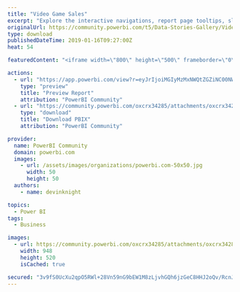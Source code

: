 ```yaml
---
title: "Video Game Sales"
excerpt: "Explore the interactive navigations, report page tooltips, slicer pop up, and other interactive features. This is part of a a Data Storytelling with"
originalUrl: https://community.powerbi.com/t5/Data-Stories-Gallery/Video-Game-Sales/m-p/602233
type: download
publishedDateTime: 2019-01-16T09:27:00Z
heat: 54

featuredContent: "<iframe width=\"800\" height=\"500\" frameborder=\"0\" src=\"https://app.powerbi.com/view?r=eyJrIjoiMGIyMzMxNWQtZGZiNC00NWU5LTkzY2YtMjdlYjM2NmZmZjhiIiwidCI6IjBhYTVjODNjLTkzZjMtNGY0ZC1hNzJmLTdiZTkzMDkxOTZhNiIsImMiOjN9\"></iframe>"

actions:
  - url: "https://app.powerbi.com/view?r=eyJrIjoiMGIyMzMxNWQtZGZiNC00NWU5LTkzY2YtMjdlYjM2NmZmZjhiIiwidCI6IjBhYTVjODNjLTkzZjMtNGY0ZC1hNzJmLTdiZTkzMDkxOTZhNiIsImMiOjN9"
    type: "preview"
    title: "Preview Report"
    attribution: "PowerBI Community"
  - url: "https://community.powerbi.com/oxcrx34285/attachments/oxcrx34285/DataStoriesGallery/2441/2/Video%20Game%20Sales.pbix"
    type: "download"
    title: "Download PBIX"
    attribution: "PowerBI Community"

provider:
  name: PowerBI Community
  domain: powerbi.com
  images:
    - url: /assets/images/organizations/powerbi.com-50x50.jpg
      width: 50
      height: 50
  authors:
    - name: devinknight

topics:
  - Power BI
tags:
  - Business

images:
  - url: https://community.powerbi.com/oxcrx34285/attachments/oxcrx34285/DataStoriesGallery/2441/1/Video%20Game%20Sales.jpg
    width: 948
    height: 520
    isCached: true

secured: "3v9fS0UcXu2qpO5RWl+28Vn59nG9bEW1M8zLjvhGQh6jzGeC8HHJ2oQv/RcnJf88GAG6zClHdscG55fTljMxqSjNDvbs+Gwwj0UQ3xVlXgcsuV5r++aqrgpX+U7xy8KjjAmDDAyVEb7r/h8yOppwwXqKs7lVxc6al0PZjXX8BactT6twvtEslQAc5xbe7HeFKw2uZDjBzVDdyP0Qf6ReBAgKgDmwgaNRf3AKpnYjGl/9YbN9s0DfyOs08pkb5jrR0PuqfKWr2xuXGZ0JZtUwXVniW3HwuaZEykCMvkoPhPnDvMt05aclcYHoP8yPz7L45fsPgeIu9y/u++auP8Zo+YqoOZ6mnM+MCvc3Ge+qZlpwV+4KC/GWEp/RUNsB9DxeZ3PAz5oL+F/eYRZxECdkX1OxzkB5FLkV7O5ORLgJJUo=;TXzeIsqHfRTs6YOaLTsB8w=="
---
```


